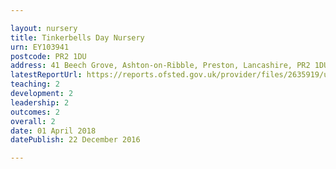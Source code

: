 ```yaml
---

layout: nursery
title: Tinkerbells Day Nursery
urn: EY103941
postcode: PR2 1DU
address: 41 Beech Grove, Ashton-on-Ribble, Preston, Lancashire, PR2 1DU
latestReportUrl: https://reports.ofsted.gov.uk/provider/files/2635919/urn/EY103941.pdf
teaching: 2
development: 2
leadership: 2
outcomes: 2
overall: 2
date: 01 April 2018 
datePublish: 22 December 2016

---
```

